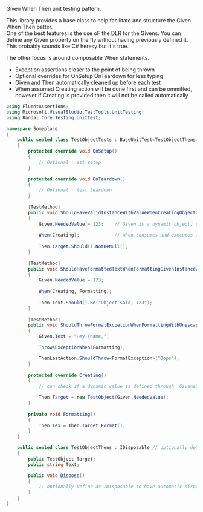 Given When Then unit testing pattern.

This library provides a base class to help facilitate and structure the Given When Then patter.  
One of the best features is the use oF the DLR for the Givens.  You can define any Given property on the fly without having previously defined it.  This probably sounds like C# heresy but it's true.

The other focus is around composable When statements.

- Exception assertions closer to the point of being thrown
- Optional overrides for OnSetup OnTeardown for less typing
- Given and Then automatically cleaned up before each test
- When assumed Creating action will be done first and can be ommitted, however if Creating is provided then it will not be called automatically

```csharp
using FluentAssertions;
using Microsoft.VisualStudio.TestTools.UnitTesting;
using Randal.Core.Testing.UnitTest;

namespace Someplace
{
	public sealed class TestObjectTests : BaseUnitTest<TestObjectThens>
	{
		protected override void OnSetup()
		{
			// Optional : est setup
		}

		protected override void OnTeardown()
		{
			// Optional : test teardown
		}
		
		[TestMethod]
		public void ShouldHaveValidInstanceWithValueWhenCreatingObjectGivenValue123()
		{
			Given.NeededValue = 123;	// Given is a dynamic object, create any number of property values on the fly
			
			When(Creating);				// When consumes and executes a list of Action
			
			Then.Target.Should().NotBeNull();
		}
		
		[TestMethod]
		public void ShouldHaveFormattedTextWhenFormattingGivenInstanceWithValue123()
		{
			Given.NeededValue = 123;
			
			When(Creating, Formatting);
			
			Then.Text.Should().Be("Object said, 123");
		}
		
		[TestMethod]
		public void ShouldThrowFormatExcpetionWhenFormattingWithUnescapedOpeningBrace()
		{
			Given.Text = "Hey {name,";

			ThrowsExceptionWhen(Formatting);

			ThenLastAction.ShouldThrow<FormatException>("Oops");
		}
		
		protected override Creating()
		{
			// can check if a dynamic value is defined through  GivensDefined("NeededValue",...)

			Then.Target = new TestObject(Given.NeededValue);
		}
		
		private void Formatting()
		{
			Then.Tex = Then.Target.Format();
		}
	}

	public sealed class TestObjectThens : IDisposable // optionally define as IDisposable to have automatic disposal after each test
	{
		public TestObject Target;
		public string Text;

		public void Dispose()
		{
			// optionally define as IDisposable to have automatic disposal after each test
		}
	}
}
```
